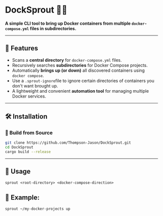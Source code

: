 # DockSprout 🌱🐳

**A simple CLI tool to bring up Docker containers from multiple `docker-compose.yml` files in subdirectories.**

---
## **📌 Features**

- Scans a **central directory** for `docker-compose.yml` files.
- Recursively searches **subdirectories** for Docker Compose projects.
- Automatically **brings up (or down)** all discovered containers using `docker compose`.
- Use a `.sprout-ignore`file to ignore certain directories of containers you don't want brought up.
- A lightweight and convenient **automation tool** for managing multiple Docker services.

---
## **🛠 Installation** 
### **🔹 Build from Source** 
```bash 
git clone https://github.com/Thompson-Jason/DockSprout.git
cd DockSprout
cargo build --release
```

---
## **🚀 Usage**

`sprout <root-directory> <docker-compose-direction>`

## 🔹 **Example**:
`sprout ~/my-docker-projects up`


